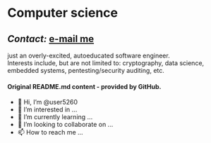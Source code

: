<!--- Hmm, Yes. I'm fairly certain these symbols mean something... --->
<!---
Something wonderful, indeed.
--->
# Computer science #
## ***Contact:*** [e-mail me](mailto:brianc2788@gmail.com) ##
just an overly-excited, autoeducated software engineer.  
Interests include, but are not limited to:
cryptography, data science, embedded systems, pentesting/security auditing, etc.  
<!--- I dnt knw wht i am doing --->
<!--- oh, but i do. --->

#### Original README.md content - provided by GitHub. ####
- 👋 Hi, I’m @user5260
- 👀 I’m interested in ...
- 🌱 I’m currently learning ...
- 💞️ I’m looking to collaborate on ...
- 📫 How to reach me ...
<!---
user5260/user5260 is a ✨ special ✨ repository because its `README.md` (this file) appears on your GitHub profile.
You can click the Preview link to take a look at your changes.
--->
